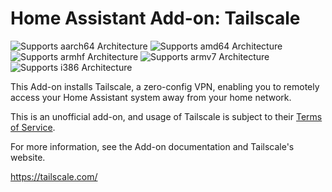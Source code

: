 # Home Assistant Add-on: Tailscale

![Supports aarch64 Architecture][aarch64-shield] ![Supports amd64 Architecture][amd64-shield] ![Supports armhf Architecture][armhf-shield] ![Supports armv7 Architecture][armv7-shield] ![Supports i386 Architecture][i386-shield]

This Add-on installs Tailscale, a zero-config VPN, enabling you to remotely access your Home Assistant system away from your home network.

This is an unofficial add-on, and usage of Tailscale is subject to their [Terms of Service](https://tailscale.com/terms).

For more information, see the Add-on documentation and Tailscale's website. 

<https://tailscale.com/>

[aarch64-shield]: https://img.shields.io/badge/aarch64-yes-green.svg
[amd64-shield]: https://img.shields.io/badge/amd64-yes-green.svg
[armhf-shield]: https://img.shields.io/badge/armhf-yes-green.svg
[armv7-shield]: https://img.shields.io/badge/armv7-yes-green.svg
[i386-shield]: https://img.shields.io/badge/i386-yes-green.svg
